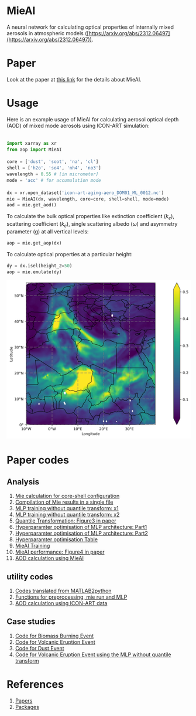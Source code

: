# MieAI

A neural network for calculating optical properties of internally mixed aerosols in atmospheric models ([https://arxiv.org/abs/2312.06497](https://arxiv.org/abs/2312.06497)).

# Paper

Look at the paper at [this link](https://arxiv.org/abs/2312.06497) for the details about MieAI.

# Usage

Here is an example usage of MieAI for calculating aerosol optical depth (AOD) of mixed mode aerosols using ICON-ART simulation:

```python

import xarray as xr
from aop import MieAI

core = ['dust', 'soot', 'na', 'cl']
shell = ['h2o', 'so4', 'nh4', 'no3']
wavelength = 0.55 # [in micrometer]
mode = 'acc' # for accumulation mode

dx = xr.open_dataset('icon-art-aging-aero_DOM01_ML_0012.nc')
mie = MieAI(dx, wavelength, core=core, shell=shell, mode=mode)
aod = mie.get_aod()
```
To calculate the bulk optical properties like extinction coefficient ($k_e$), scattering coefficient ($k_e$), single scattering albedo ($\omega$) and asymmetry parameter (g) at all vertical levels:

```python
aop = mie.get_aop(dx)
```
To calculate optical properties at a particular height:

```python
dy = dx.isel(height_2=50)
aop = mie.emulate(dy)
```
![AOD](./figs/aod.jpg)

# Paper codes

## Analysis

1. [Mie calculation for core-shell configuration](Mie_calculation.ipynb)
2. [Compilation of Mie results in a single file](read_mie_data_10m.ipynb)
3. [MLP training without quantile transform: x1](mlp_training_double_x1_10m.ipynb)
4. [MLP training without quantile transform: x2](mlp_training_double_x2_10m.ipynb)
5. [Quantile Transformation: Figure3 in paper](quantile_transform.ipynb)
6. [Hyperparamter optimisation of MLP architecture: Part1](mlp_hyper1.ipynb)
7. [Hyperparamter optimisation of MLP architecture: Part2](mlp_hyper2.ipynb)
8. [Hyperparamter optimisation Table](read_hyper.ipynb)
9. [MieAI Training](MieAI_training.ipynb)
10. [MieAI performance: Figure4 in paper](MieAI_performance.ipynb)
11. [AOD calculation using MieAI](AOD.ipynb)

## utility codes

1. [Codes translated from MATLAB2python](mei.py)
2. [Functions for preprocessing, mie run and MLP](mie_icon_art.py)
3. [AOD calculation using ICON-ART data](aop.py)

## Case studies

1. [Code for Biomass Burning Event](wildfire.ipynb)
2. [Code for Volcanic Eruption Event](volcano.ipynb)
3. [Code for Dust Event](dust.ipynb)
4. [Code for Volcanic Eruption Event using the MLP without quantile transform](volcano_old.ipynb)

# References

1. [Papers](paper.md)
2. [Packages](software.md)